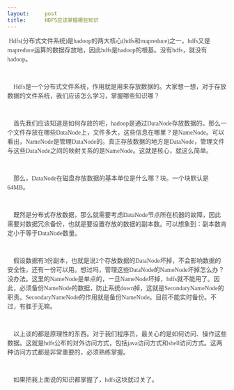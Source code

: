 ```yaml
---
layout:     post
title:      HDFS应该掌握哪些知识
---
```

<div id="article_content" class="article_content clearfix csdn-tracking-statistics" data-pid="blog" data-mod="popu_307" data-dsm="post">
								            <link rel="stylesheet" href="https://csdnimg.cn/release/phoenix/template/css/ck_htmledit_views-f76675cdea.css">
						<div class="htmledit_views" id="content_views">
                
<div align="left" style="color:rgb(68,68,68);font-family:Tahoma, 'Microsoft Yahei', Simsun;font-size:14px;line-height:21px;">
 Hdfs(<span style="font-family:'宋体';">分布式文件系统</span><span style="font-family:'Times New Roman';">)</span><span style="font-family:'宋体';">是</span><span style="font-family:'Times New Roman';">hadoop</span><span style="font-family:'宋体';">的两大核心</span><span style="font-family:'Times New Roman';">(hdfs</span><span style="font-family:'宋体';">和</span><span style="font-family:'Times New Roman';">mapreduce)</span><span style="font-family:'宋体';">之一，</span><span style="font-family:'Times New Roman';">hdfs</span><span style="font-family:'宋体';">又是</span><span style="font-family:'Times New Roman';">mapreduce</span><span style="font-family:'宋体';">运算的数据存放地，因此</span><span style="font-family:'Times New Roman';">hdfs</span><span style="font-family:'宋体';">是</span><span style="font-family:'Times New Roman';">hadoop</span><span style="font-family:'宋体';">的根基。没有</span><span style="font-family:'Times New Roman';">hdfs</span><span style="font-family:'宋体';">，就没有</span><span style="font-family:'Times New Roman';">hadoop</span><span style="font-family:'宋体';">。</span></div>
<br style="color:rgb(68,68,68);font-family:Tahoma, 'Microsoft Yahei', Simsun;font-size:14px;line-height:21px;"><br style="color:rgb(68,68,68);font-family:Tahoma, 'Microsoft Yahei', Simsun;font-size:14px;line-height:21px;"><div align="left" style="color:rgb(68,68,68);font-family:Tahoma, 'Microsoft Yahei', Simsun;font-size:14px;line-height:21px;">
    Hdfs<span style="font-family:'宋体';">是一个分布式文件系统，作用就是用来存放数据的。大家想一想，对于存放数据的文件系统，我们应该怎么学习，掌握哪些知识哪？</span></div>
<br style="color:rgb(68,68,68);font-family:Tahoma, 'Microsoft Yahei', Simsun;font-size:14px;line-height:21px;"><br style="color:rgb(68,68,68);font-family:Tahoma, 'Microsoft Yahei', Simsun;font-size:14px;line-height:21px;"><div align="left" style="color:rgb(68,68,68);font-family:Tahoma, 'Microsoft Yahei', Simsun;font-size:14px;line-height:21px;">
    首先我们应该知道是如何存放的吧，<span style="font-family:'Times New Roman';">hadoop</span><span style="font-family:'宋体';">是通过</span><span style="font-family:'Times New Roman';">DataNode</span><span style="font-family:'宋体';">存放数据的。那么一个文件存放在哪些</span><span style="font-family:'Times New Roman';">DataNode</span><span style="font-family:'宋体';">上，文件多大，这些信息在哪里？是</span><span style="font-family:'Times New Roman';">NameNode</span><span style="font-family:'宋体';">。可以看出，</span><span style="font-family:'Times New Roman';">NameNode</span><span style="font-family:'宋体';">是管理</span><span style="font-family:'Times New Roman';">DataNode</span><span style="font-family:'宋体';">的。真正存放数据的地方是</span><span style="font-family:'Times New Roman';">DataNode</span><span style="font-family:'宋体';">，管理文件与这些</span><span style="font-family:'Times New Roman';">DataNode</span><span style="font-family:'宋体';">之间的映射关系的是</span><span style="font-family:'Times New Roman';">NameNode</span><span style="font-family:'宋体';">。这就是核心，就这么简单。</span></div>
<br style="color:rgb(68,68,68);font-family:Tahoma, 'Microsoft Yahei', Simsun;font-size:14px;line-height:21px;"><br style="color:rgb(68,68,68);font-family:Tahoma, 'Microsoft Yahei', Simsun;font-size:14px;line-height:21px;"><div align="left" style="color:rgb(68,68,68);font-family:Tahoma, 'Microsoft Yahei', Simsun;font-size:14px;line-height:21px;">
    那么，<span style="font-family:'Times New Roman';">DataNode</span><span style="font-family:'宋体';">在磁盘存放数据的基本单位是什么哪？块。一个块默认是</span><span style="font-family:'Times New Roman';">64MB</span><span style="font-family:'宋体';">。</span></div>
<br style="color:rgb(68,68,68);font-family:Tahoma, 'Microsoft Yahei', Simsun;font-size:14px;line-height:21px;"><br style="color:rgb(68,68,68);font-family:Tahoma, 'Microsoft Yahei', Simsun;font-size:14px;line-height:21px;"><div align="left" style="color:rgb(68,68,68);font-family:Tahoma, 'Microsoft Yahei', Simsun;font-size:14px;line-height:21px;">
    既然是分布式存放数据，那么就需要考虑<span style="font-family:'Times New Roman';">DataNode</span><span style="font-family:'宋体';">节点所在机器的故障，因此需要对数据冗余备份，也就是要设置存放的数据的副本数。可以想象到：副本数肯定小于等于</span><span style="font-family:'Times New Roman';">DataNode</span><span style="font-family:'宋体';">数量。</span></div>
<br style="color:rgb(68,68,68);font-family:Tahoma, 'Microsoft Yahei', Simsun;font-size:14px;line-height:21px;"><br style="color:rgb(68,68,68);font-family:Tahoma, 'Microsoft Yahei', Simsun;font-size:14px;line-height:21px;"><div align="left" style="color:rgb(68,68,68);font-family:Tahoma, 'Microsoft Yahei', Simsun;font-size:14px;line-height:21px;">
    假设数据有<span style="font-family:'Times New Roman';">3</span><span style="font-family:'宋体';">份副本，也就是说</span><span style="font-family:'Times New Roman';">2</span><span style="font-family:'宋体';">个存放数据的</span><span style="font-family:'Times New Roman';">DataNode</span><span style="font-family:'宋体';">坏掉，不会影响数据的安全性，还有一份可以用。想过吗，管理这些</span><span style="font-family:'Times New Roman';">DataNode</span><span style="font-family:'宋体';">的</span><span style="font-family:'Times New Roman';">NameNode</span><span style="font-family:'宋体';">坏掉怎么办？没办法。这里的</span><span style="font-family:'Times New Roman';">NameNode</span><span style="font-family:'宋体';">是单点的，一旦</span><span style="font-family:'Times New Roman';">NameNode</span><span style="font-family:'宋体';">坏掉，</span><span style="font-family:'Times New Roman';">hdfs</span><span style="font-family:'宋体';">就不能用了。因此，必须备份</span><span style="font-family:'Times New Roman';">NameNode</span><span style="font-family:'宋体';">的数据，防止系统</span><span style="font-family:'Times New Roman';">down</span><span style="font-family:'宋体';">掉，这就是</span><span style="font-family:'Times New Roman';">SecondaryNameNode</span><span style="font-family:'宋体';">的职责。</span><span style="font-family:'Times New Roman';">SecondaryNameNode</span><span style="font-family:'宋体';">的作用就是备份</span><span style="font-family:'Times New Roman';">NameNode</span><span style="font-family:'宋体';">。目前不能实时备份。不过，有胜于无嘛。</span></div>
<br style="color:rgb(68,68,68);font-family:Tahoma, 'Microsoft Yahei', Simsun;font-size:14px;line-height:21px;"><br style="color:rgb(68,68,68);font-family:Tahoma, 'Microsoft Yahei', Simsun;font-size:14px;line-height:21px;"><div align="left" style="color:rgb(68,68,68);font-family:Tahoma, 'Microsoft Yahei', Simsun;font-size:14px;line-height:21px;">
    以上谈的都是原理性的东西。对于我们程序员，最关心的是如何访问、操作这些数据。这就是<span style="font-family:'Times New Roman';">hdfs</span><span style="font-family:'宋体';">公布的对外访问方式，包括</span><span style="font-family:'Times New Roman';">java</span><span style="font-family:'宋体';">访问方式和</span><span style="font-family:'Times New Roman';">shell</span><span style="font-family:'宋体';">访问方式。这两种访问方式都是非常重要的，必须熟练掌握。</span></div>
<br style="color:rgb(68,68,68);font-family:Tahoma, 'Microsoft Yahei', Simsun;font-size:14px;line-height:21px;"><br style="color:rgb(68,68,68);font-family:Tahoma, 'Microsoft Yahei', Simsun;font-size:14px;line-height:21px;"><div align="left" style="color:rgb(68,68,68);font-family:Tahoma, 'Microsoft Yahei', Simsun;font-size:14px;line-height:21px;">
    如果把我上面说的知识都掌握了，<span style="font-family:'Times New Roman';">hdfs</span><span style="font-family:'宋体';">这块就过关了。</span></div>
            </div>
                </div>
